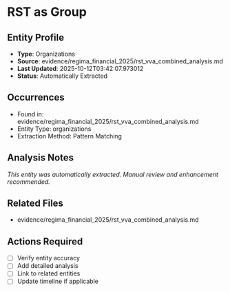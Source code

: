 # RST as Group

## Entity Profile
- **Type**: Organizations
- **Source**: evidence/regima_financial_2025/rst_vva_combined_analysis.md
- **Last Updated**: 2025-10-12T03:42:07.973012
- **Status**: Automatically Extracted

## Occurrences
- Found in: evidence/regima_financial_2025/rst_vva_combined_analysis.md
- Entity Type: organizations
- Extraction Method: Pattern Matching

## Analysis Notes
*This entity was automatically extracted. Manual review and enhancement recommended.*

## Related Files
- evidence/regima_financial_2025/rst_vva_combined_analysis.md

## Actions Required
- [ ] Verify entity accuracy
- [ ] Add detailed analysis
- [ ] Link to related entities
- [ ] Update timeline if applicable
